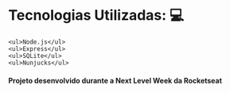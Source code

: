 <h1> Tecnologias Utilizadas: 💻 </h1>


    <ul>Node.js</ul>
    <ul>Express</ul>
    <ul>SQLite</ul>
    <ul>Nunjucks</ul>

<h4> Projeto desenvolvido durante a Next Level Week da Rocketseat </h4>
